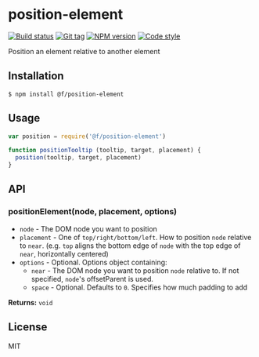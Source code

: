 
# position-element

[![Build status][travis-image]][travis-url]
[![Git tag][git-image]][git-url]
[![NPM version][npm-image]][npm-url]
[![Code style][standard-image]][standard-url]

Position an element relative to another element

## Installation

    $ npm install @f/position-element

## Usage

```js
var position = require('@f/position-element')

function positionTooltip (tooltip, target, placement) {
  position(tooltip, target, placement)
}
```

## API

### positionElement(node, placement, options)

- `node` - The DOM node you want to position
- `placement` - One of `top/right/bottom/left`. How to position `node` relative to `near`. (e.g. `top` aligns the bottom edge of `node` with the top edge of `near`, horizontally centered)
- `options` - Optional. Options object containing:
  * `near` - The DOM node you want to position `node` relative to. If not specified, `node`'s offsetParent is used.
  * `space` - Optional. Defaults to `0`. Specifies how much padding to add

**Returns:** `void`

## License

MIT

[travis-image]: https://img.shields.io/travis/micro-js/position-element.svg?style=flat-square
[travis-url]: https://travis-ci.org/micro-js/position-element
[git-image]: https://img.shields.io/github/tag/micro-js/position-element.svg?style=flat-square
[git-url]: https://github.com/micro-js/position-element
[standard-image]: https://img.shields.io/badge/code%20style-standard-brightgreen.svg?style=flat-square
[standard-url]: https://github.com/feross/standard
[npm-image]: https://img.shields.io/npm/v/@f/position-element.svg?style=flat-square
[npm-url]: https://npmjs.org/package/@f/position-element
